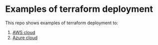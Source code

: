 # Examples of terraform deployment

This repo shows examples of terraform deployment to:

1. [AWS cloud](https://github.com/vsilverman/jenkins-ci/tree/master/terraform/aws)
2. [Azure cloud](https://github.com/vsilverman/jenkins-ci/tree/master/terraform/azure)
